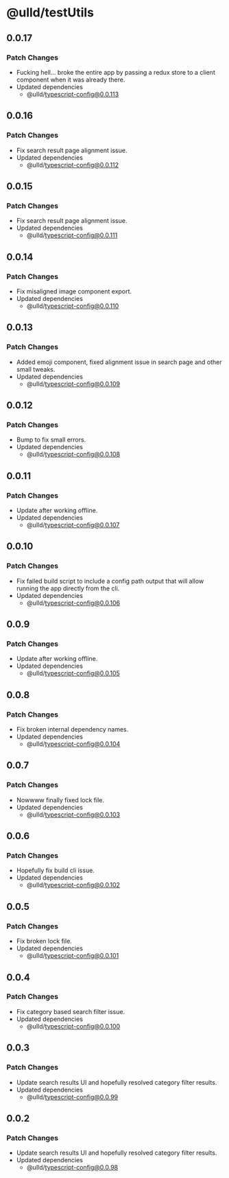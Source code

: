 # @ulld/testUtils

## 0.0.17

### Patch Changes

- Fucking hell... broke the entire app by passing a redux store to a client component when it was already there.
- Updated dependencies
  - @ulld/typescript-config@0.0.113

## 0.0.16

### Patch Changes

- Fix search result page alignment issue.
- Updated dependencies
  - @ulld/typescript-config@0.0.112

## 0.0.15

### Patch Changes

- Fix search result page alignment issue.
- Updated dependencies
  - @ulld/typescript-config@0.0.111

## 0.0.14

### Patch Changes

- Fix misaligned image component export.
- Updated dependencies
  - @ulld/typescript-config@0.0.110

## 0.0.13

### Patch Changes

- Added emoji component, fixed alignment issue in search page and other small tweaks.
- Updated dependencies
  - @ulld/typescript-config@0.0.109

## 0.0.12

### Patch Changes

- Bump to fix small errors.
- Updated dependencies
  - @ulld/typescript-config@0.0.108

## 0.0.11

### Patch Changes

- Update after working offline.
- Updated dependencies
  - @ulld/typescript-config@0.0.107

## 0.0.10

### Patch Changes

- Fix failed build script to include a config path output that will allow running the app directly from the cli.
- Updated dependencies
  - @ulld/typescript-config@0.0.106

## 0.0.9

### Patch Changes

- Update after working offline.
- Updated dependencies
  - @ulld/typescript-config@0.0.105

## 0.0.8

### Patch Changes

- Fix broken internal dependency names.
- Updated dependencies
  - @ulld/typescript-config@0.0.104

## 0.0.7

### Patch Changes

- Nowwww finally fixed lock file.
- Updated dependencies
  - @ulld/typescript-config@0.0.103

## 0.0.6

### Patch Changes

- Hopefully fix build cli issue.
- Updated dependencies
  - @ulld/typescript-config@0.0.102

## 0.0.5

### Patch Changes

- Fix broken lock file.
- Updated dependencies
  - @ulld/typescript-config@0.0.101

## 0.0.4

### Patch Changes

- Fix category based search filter issue.
- Updated dependencies
  - @ulld/typescript-config@0.0.100

## 0.0.3

### Patch Changes

- Update search results UI and hopefully resolved category filter results.
- Updated dependencies
  - @ulld/typescript-config@0.0.99

## 0.0.2

### Patch Changes

- Update search results UI and hopefully resolved category filter results.
- Updated dependencies
  - @ulld/typescript-config@0.0.98
